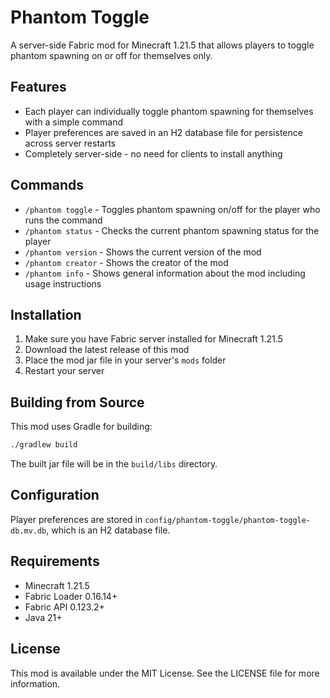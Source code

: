 # Phantom Toggle

A server-side Fabric mod for Minecraft 1.21.5 that allows players to toggle phantom spawning on or off for themselves only.

## Features

- Each player can individually toggle phantom spawning for themselves with a simple command
- Player preferences are saved in an H2 database file for persistence across server restarts
- Completely server-side - no need for clients to install anything

## Commands

- `/phantom toggle` - Toggles phantom spawning on/off for the player who runs the command
- `/phantom status` - Checks the current phantom spawning status for the player
- `/phantom version` - Shows the current version of the mod
- `/phantom creator` - Shows the creator of the mod
- `/phantom info` - Shows general information about the mod including usage instructions

## Installation

1. Make sure you have Fabric server installed for Minecraft 1.21.5
2. Download the latest release of this mod
3. Place the mod jar file in your server's `mods` folder
4. Restart your server

## Building from Source

This mod uses Gradle for building:

```bash
./gradlew build
```

The built jar file will be in the `build/libs` directory.

## Configuration

Player preferences are stored in `config/phantom-toggle/phantom-toggle-db.mv.db`, which is an H2 database file.

## Requirements

- Minecraft 1.21.5
- Fabric Loader 0.16.14+
- Fabric API 0.123.2+
- Java 21+

## License

This mod is available under the MIT License. See the LICENSE file for more information.